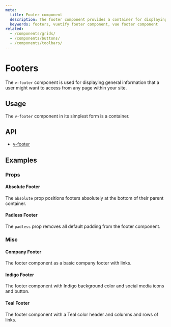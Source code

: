 ```yaml
---
meta:
  title: Footer component
  description: The footer component provides a container for displaying additional navigation information about a site.
  keywords: footers, vuetify footer component, vue footer component
related:
  - /components/grids/
  - /components/buttons/
  - /components/toolbars/
---
```


# Footers

The `v-footer` component is used for displaying general information that a user might want to access from any page within your site.

<entry-ad />

## Usage

The `v-footer` component in its simplest form is a container.

<example file="v-footer/usage" />

## API

- [v-footer](../../api/v-footer)

## Examples

### Props

#### Absolute Footer

The `absolute` prop positions footers absolutely at the bottom of their parent container.

<example file="v-footer/prop-absolute" />

#### Padless Footer

The `padless` prop removes all default padding from the footer component.

<example file="v-footer/prop-padless" />

### Misc

#### Company Footer

The footer component as a basic company footer with links.

<example file="v-footer/misc-company-footer" />

#### Indigo Footer

The footer component with Indigo background color and social media icons and button.

<example file="v-footer/misc-indigo-footer" />

#### Teal Footer

The footer component with a Teal color header and columns and rows of links.

<example file="v-footer/misc-teal-footer" />

<backmatter />
